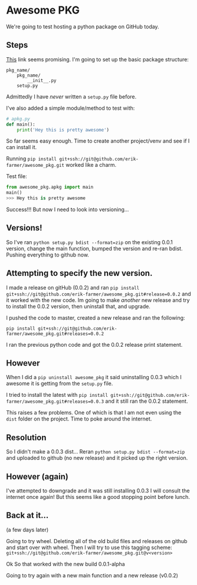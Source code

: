 # Awesome PKG

We're going to test hosting a python package on GitHub today.

## Steps

[This](https://dev.to/rf_schubert/how-to-create-a-pip-package-and-host-on-private-github-repo-58pa) link seems promising.
I'm going to set up the basic package structure:

```
pkg_name/
    pkg_name/
        __init__.py
    setup.py
```

Admittedly I have _never_ written a `setup.py` file before.

I've also added a simple module/method to test with:

```python
# apkg.py
def main():
    print('Hey this is pretty awesome')

```

So far seems easy enough. Time to create another project/venv and see if I can install it.

Running `pip install git+ssh://git@github.com/erik-farmer/awesome_pkg.git` worked like a charm.

Test file:
```python
from awesome_pkg.apkg import main
main()
>>> Hey this is pretty awesome
```

Success!!! But now I need to look into versioning...

## Versions!
So I've ran `python setup.py bdist --format=zip` on the existing 0.0.1 version, change the main function, bumped the version and re-ran bdist. Pushing everything to github now.

## Attempting to specify the new version.

I made a release on gitHub (0.0.2) and ran `pip install git+ssh://git@github.com/erik-farmer/awesome_pkg.git#release=0.0.2` and it worked with the new code. Im going to make _another_ new release and try to install the 0.0.2 version, then uninstall that, and upgrade.

I pushed the code to master, created a new release and ran the following:

`pip install git+ssh://git@github.com/erik-farmer/awesome_pkg.git#releases=0.0.2`

I ran the previous python code and got the 0.0.2 release print statement.

## However

When I did a `pip uninstall awesome_pkg` it said uninstalling 0.0.3 which I awesome it is getting from the `setup.py` file.

I tried to install the latest with `pip install git+ssh://git@github.com/erik-farmer/awesome_pkg.git#releases=0.0.3` and it still ran the 0.0.2 statement.

This raises a few problems. One of which is that I am not even using the `dist` folder on the project. Time to poke around the internet.

## Resolution
So I didn't make a 0.0.3 dist...
Reran `python setup.py bdist --format=zip` and uploaded to github (no new release) and it picked up the right version.

## However (again)
I've attempted to downgrade and it was still installing 0.0.3
I will consult the internet once again! But this seems like a good stopping point before lunch.

## Back at it...
(a few days later)

Going to try wheel. Deleting all of the old build files and releases on github and start over with wheel. Then I will try to use this tagging scheme: `git+ssh://git@github.com/erik-farmer/awesome_pkg.git@v<version>`

Ok So that worked with the new build 0.0.1-alpha

Going to try again with a new main function and a new release (v0.0.2) 